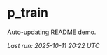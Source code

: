 # p_train

Auto-updating README demo.

<!--START_SECTION:status-->
_Last run: 2025-10-11 20:22 UTC_
<!--END_SECTION:status-->























































































































































































































































































































































































































































































































































































































































































































































































































































































































































































































































































































































